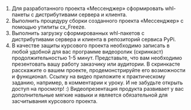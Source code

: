 1. Для разработанного проекта «Мессенджер» сформировать whl-пакеты с дистрибутивами сервера и клиента.
2. Выполнить процедуру сборки созданного проекта «Мессенджер» с помощью утилиты cx_Freeze.
3. Выполнить загрузку сформированных whl-пакетов с дистрибутивами сервера и клиента в репозиторий сервиса PyPi.
4. В качестве защиты курсового проекта необходимо записать в любой удобной для вас программе видеоролик (скринкаст)
   продолжительностью 1-5 минут. Представьте, что вам необходимо презентовать вашу работу заказчику или аудитории. В
   скринкасте расскажите о вашем проекте, продемонстрируйте его возможности и функционал. Ссылку на видео приложите к
   практическому заданию, например, в комментарии к уроку. И не забудьте открыть доступ на просмотр! :) Видеопрезентация
   продукта развивает у вас дополнительные мягкие навыки и является обязательной для засчитывания курсового проекта.